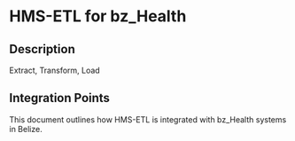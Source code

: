 # HMS-ETL for bz_Health

## Description

Extract, Transform, Load

## Integration Points

This document outlines how HMS-ETL is integrated with bz_Health systems in Belize.
